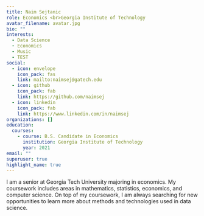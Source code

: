 ```yaml
---
title: Naim Sejtanic
role: Economics <br>Georgia Institute of Technology
avatar_filename: avatar.jpg
bio: ""
interests:
  - Data Science
  - Economics
  - Music
  - TEST
social:
  - icon: envelope
    icon_pack: fas
    link: mailto:naimsej@gatech.edu
  - icon: github
    icon_pack: fab
    link: https://github.com/naimsej
  - icon: linkedin
    icon_pack: fab
    link: https://www.linkedin.com/in/naimsej
organizations: []
education:
  courses:
    - course: B.S. Candidate in Economics
      institution: Georgia Institute of Technology
      year: 2021
email: ""
superuser: true
highlight_name: true
---
```

I am a senior at Georgia Tech University majoring in economics. My coursework includes areas in mathematics, statistics, economics, and computer science. On top of my coursework, I am always searching for new opportunities to learn more about methods and technologies used in data science.